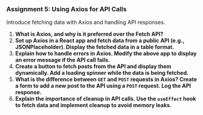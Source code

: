 ### **Assignment 5: Using Axios for API Calls**
Introduce fetching data with Axios and handling API responses.

1. **What is Axios, and why is it preferred over the Fetch API?**  
2. **Set up Axios in a React app and fetch data from a public API (e.g., JSONPlaceholder). Display the fetched data in a table format.**  
3. **Explain how to handle errors in Axios. Modify the above app to display an error message if the API call fails.**  
4. **Create a button to fetch posts from the API and display them dynamically. Add a loading spinner while the data is being fetched.**  
5. **What is the difference between `GET` and `POST` requests in Axios? Create a form to add a new post to the API using a `POST` request. Log the API response.**  
6. **Explain the importance of cleanup in API calls. Use the `useEffect` hook to fetch data and implement cleanup to avoid memory leaks.**  
